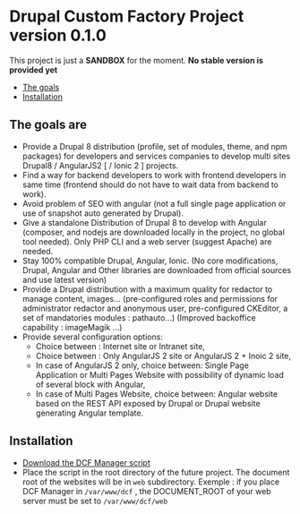 # Drupal Custom Factory Project version 0.1.0

This project is just a **SANDBOX** for the moment. **No stable version is provided yet**

 * [The goals](#the-goals-are)
 * [Installation](#installation)


## The goals are

* Provide a Drupal 8 distribution (profile, set of modules, theme, and npm packages) for developers and services companies to develop multi sites Drupal8 / AngularJS2 [ / Ionic 2 ] projects.
* Find a way for backend developers to work with frontend developers in same time (frontend should do not have to wait data from backend to work).
* Avoid problem of SEO with angular (not a full single page application or use of snapshot auto generated by Drupal).
* Give a standalone Distribution of Drupal 8 to develop with Angular (composer, and nodejs are downloaded locally in the project, no global tool needed). Only PHP CLI and a web server (suggest Apache) are needed.
* Stay 100% compatible Drupal, Angular, Ionic. (No core modifications, Drupal, Angular and Other libraries are downloaded from official sources and use latest version)
* Provide a Drupal distribution with a maximum quality for redactor to manage content, images... (pre-configured roles and permissions for administrator redactor and anonymous user, pre-configured CKEditor, a set of mandatories modules : pathauto...) (Improved backoffice capability : imageMagik ...)
* Provide several configuration options:
    * Choice between : Internet site or Intranet site,
    * Choice between : Only AngularJS 2 site or AngularJS 2 + Inoic 2 site,
    * In case of AngularJS 2 only, choice between: Single Page Application or Multi Pages Website with possibility of dynamic load of several block with Angular,
    * In case of Multi Pages Website, choice between: Angular website based on the REST API exposed by Drupal or Drupal website generating Angular template.

## Installation

 * [Download the DCF Manager script](https://raw.githubusercontent.com/fauconv/dcf/master/scripts/project)
 * Place the script in the root directory of the future project. The document root of the websites will be in `web` subdirectory. Exemple : if you place DCF Manager in `/var/www/dcf` , the DOCUMENT_ROOT of your web server must be set to `/var/www/dcf/web`
